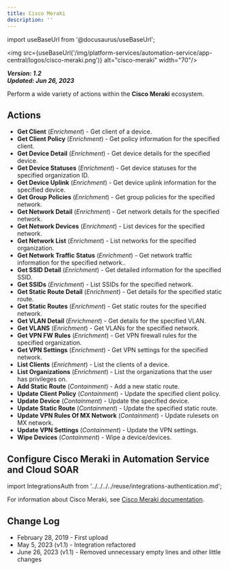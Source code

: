 ```yaml
---
title: Cisco Meraki
description: ''
---
```

import useBaseUrl from '@docusaurus/useBaseUrl';

<img src={useBaseUrl('/img/platform-services/automation-service/app-central/logos/cisco-meraki.png')} alt="cisco-meraki" width="70"/>

***Version: 1.2  
Updated: Jun 26, 2023***

 Perform a wide variety of actions within the **Cisco Meraki** ecosystem.

## Actions

* **Get Client** (*Enrichment*) - Get client of a device.
* **Get Client Policy** (*Enrichment*) - Get policy information for the specified client.
* **Get Device Detail** (*Enrichment*) - Get device details for the specified device.
* **Get Device Statuses** (*Enrichment*) - Get device statuses for the specified organization ID.
* **Get Device Uplink** (*Enrichment*) - Get device uplink information for the specified device.
* **Get Group Policies** (*Enrichment*) - Get group policies for the specified network.
* **Get Network Detail** (*Enrichment*) - Get network details for the specified network.
* **Get Network Devices** (*Enrichment*) - List devices for the specified network.
* **Get Network List** (*Enrichment*) - List networks for the specified organization.
* **Get Network Traffic Status** (*Enrichment*) - Get network traffic information for the specified network..
* **Get SSID Detail** (*Enrichment*) - Get detailed information for the specified SSID.
* **Get SSIDs** (*Enrichment*) - List SSIDs for the specified network.
* **Get Static Route Detail** (*Enrichment*) - Get details for the specified static route.
* **Get Static Routes** (*Enrichment*) - Get static routes for the specified network.
* **Get VLAN Detail** (*Enrichment*) - Get details for the specified VLAN.
* **Get VLANS** (*Enrichment*) - Get VLANs for the specified network.
* **Get VPN FW Rules** (*Enrichment*) - Get VPN firewall rules for the specified organization.
* **Get VPN Settings** (*Enrichment*) - Get VPN settings for the specified network.
* **List Clients** (*Enrichment*) - List the clients of a device.
* **List Organizations** (*Enrichment*) - List the organizations that the user has privileges on.
* **Add Static Route** (*Containment*) - Add a new static route.
* **Update Client Policy** (*Containment*) - Update the specified client policy.
* **Update Device** (*Containment*) - Update the specified device.
* **Update Static Route** (*Containment*) - Update the specified static route.
* **Update VPN Rules Of MX Network** (*Containment*) - Update rulesets on MX network.
* **Update VPN Settings** (*Containment*) - Update the VPN settings.
* **Wipe Devices** (*Containment*) - Wipe a device/devices.

## Configure Cisco Meraki in Automation Service and Cloud SOAR

import IntegrationsAuth from '../../../../reuse/integrations-authentication.md';

<IntegrationsAuth/>

For information about Cisco Meraki, see [Cisco Meraki documentation](https://developer.cisco.com/meraki/api-v1/authorization/#authorization).

## Change Log

* February 28, 2019 - First upload
* May 5, 2023 (v1.1) - Integration refactored
* June 26, 2023 (v1.1) - Removed unnecessary empty lines and other little changes
